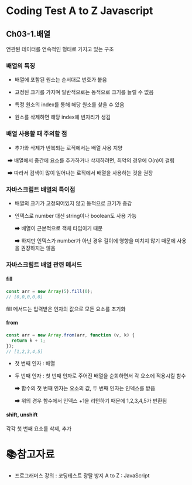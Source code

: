 # Coding Test A to Z Javascript

## Ch03-1.배열

연관된 데이터를 연속적인 형태로 가지고 있는 구조

### 배열의 특징

- 배열에 포함된 원소는 순서대로 번호가 붙음

- 고정된 크기를 가지며 일반적으로는 동적으로 크기를 늘릴 수 없음
- 특정 원소의 index를 통해 해당 원소를 찾을 수 있음
- 원소를 삭제하면 해당 index에 빈자리가 생김

### 배열 사용할 때 주의할 점

- 추가와 삭제가 반복되는 로직에서는 배열 사용 지양

​	➡ 배열에서 중간에 요소를 추가하거나 삭제하려면, 최악의 경우에 O(n)이 걸림

​	➡ 따라서 검색이 많이 일어나는 로직에서 배열을 사용하는 것을 권장

### 자바스크립트 배열의 특이점

- 배열의 크기가 고정되어있지 않고 동적으로 크기가 증감

- 인덱스로 number 대신 string이나 boolean도 사용 가능

  ➡ 배열이 근본적으로 객체 타입이기 때문

  ➡ 하지만 인덱스가 number가 아닌 경우 길이에 영향을 미치지 않기 때문에 사용을 권장하지는 않음

### 자바스크립트 배열 관련 메서드

#### fill

```js
const arr = new Array(5).fill(0);
// [0,0,0,0,0]
```

fill 메서드는 입력받은 인자의 값으로 모든 요소를 초기화

#### from

```js
const arr = new Array.from(arr, function (v, k) {
  return k + 1;
});
// [1,2,3,4,5]
```

- 첫 번째 인자 : 배열

- 두 번째 인자 : 첫 번째 인자로 주어진 배열을 순회하면서 각 요소에 적용시킬 함수

  ➡ 함수의 첫 번째 인자는 요소의 값, 두 번째 인자는 인덱스를 받음

  ➡ 위의 경우 함수에서 인덱스 +1을 리턴하기 때문에 1,2,3,4,5가 반환됨

#### shift, unshift

각각 첫 번째 요소를 삭제, 추가

# :books:참고자료

- 프로그래머스 강의 : 코딩테스트 광탈 방지 A to Z : JavaScript